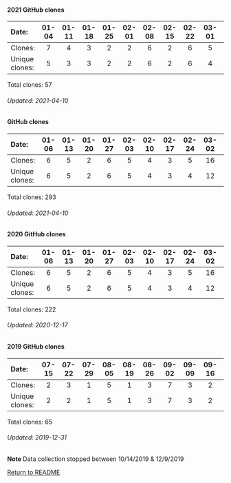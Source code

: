 #### 2021 GitHub clones
Date:           |  01-04  |  01-11  |  01-18  |  01-25  |  02-01  |  02-08  |  02-15  |  02-22  |  03-01  |  03-08  |  03-15  |  03-22  |  03-29
|:---           |:---:  |:---:  |:---:  |:---:  |:---:  |:---:  |:---:  |:---:  |:---:  |:---:  |:---:  |:---:  |:---: 
Clones:         |  7      |  4      |  3      |  2      |  2      |  6      |  2      |  6      |  5      |  5      |  7      |  2      |  6
Unique clones:  |      5  |      3  |      3  |      2  |      2  |      6  |      2  |      6  |      4  |      5  |      7  |      2  |      6

Total clones: 57
###### Updated: 2021-04-10

#### GitHub clones
Date:             |       01-06   |       01-13   |       01-20   |       01-27   |       02-03   |       02-10   |       02-17   |       02-24   |       03-02   |       03-09   |       03-16   |       03-23   |       03-30   |       04-06   |       04-13   |       04-20   |       04-27   |       05-04   |       05-11   |       05-18   |       05-25   |       06-01   |       06-08   |       06-15   |       06-22   |       06-29   |       07-06   |       07-13   |       07-20   |       07-27   |       08-03  |  08-10  |  08-17  |  08-24  |  08-31  |  09-07  |   09-14  |  09-21  |  09-28  |  10-05  |  10-12  |   10-19  |  10-26  |  11-02  |  11-09  |  11-23  |  11-30  |  12-14  |  12-21  |  12-28  |  01-04  |  01-11  |  01-18  |  01-25  |  02-01  |  02-08  |  02-15  |  02-22  |  03-01  |  03-08  |  03-15  |  03-22  |  03-29
|:---   |:---:  |:---:  |:---:  |:---:  |:---:  |:---:  |:---:  |:---:  |:---:  |:---:  |:---:  |:---:  |:---:  |:---:  |:---:  |:---:  |:---:  |:---:  |:---:  |:---:  |:---:  |:---:  |:---:  |:---:  |:---:  |:---:  |:---:  |:---:  |:---:  |:---:  |:---:  |:---:  |:---:  |:---:  |:---:  |:---:  |:---:  |:---:  |:---:  |:---:  |:---:  |:---:  |:---:  |:---:  |:---:  |:---:  |:---:  |:---:  |:---:  |:---:  |:---:  |:---:  |:---:  |:---:  |:---:  |:---:  |:---:  |:---:  |:---:  |:---:  |:---:  |:---:  |:---:
Clones:          |       6       |       5       |       2       |       6       |       5       |       4       |       3       |       5       |       16      |       1       |       5       |       1       |       3       |       3       |       10      |       4       |       1       |       11      |       2       |       3       |       5       |       3       |       4       |       1       |       3       |       2       |       2       |       5       |       4       |       7       |       7      |  5      |  1      |  1      |  1      |  19     |   4      |  1      |  5      |  3      |  14     |   1      |  8      |  10     |  3      |  2      |  4      |  7      |  5      |  3      |  7      |  4      |  3      |  2      |  2      |  6      |  2      |  6      |  5      |  5      |  7      |  2      |  6
Unique            clones:  |       6       |       5       |       2       |       6       |       5       |       4       |       3       |       4       |       12      |       1       |       4       |       1       |       3       |       3       |       8       |       4       |       1       |       8       |       2       |       2       |       5       |       3       |       4       |       1       |       3       |       2       |       2       |       5       |       4       |       5       |      6  |      5  |      1  |      1  |      1  |      14  |      3  |      1  |      5  |      3  |      11  |      1  |      7  |      9  |      3  |      2  |      4  |      7  |      4  |      3  |      5  |      3  |      3  |      2  |      2  |      6  |      2  |      6  |      4  |      5  |      7  |      2  |      6

Total clones: 293
###### Updated: 2021-04-10

#### 2020 GitHub clones
Date:		  |  01-06   |       01-13   |       01-20   |       01-27   |       02-03   |       02-10   |       02-17   |       02-24   |       03-02   |       03-09   |       03-16   |       03-23   |       03-30   |       04-06   |       04-13   |       04-20   |       04-27   |       05-04   |       05-11   |       05-18   |       05-25   |       06-01   |       06-08   |  06-15  |  06-22  |  06-29  |  07-06  |  07-13  |  07-20  |  07-27  |  08-03  |  08-10  |  08-17  |  08-24  |  08-31  |  09-07  |   09-14  |  09-21  |  09-28  |  10-05  |  10-12  |   10-19  |  10-26  |  11-02  |  11-09  |  11-23  |  11-30  |  12-14
|:---    |:---:  |:---:  |:---:  |:---:  |:---:  |:---:  |:---:  |:---:  |:---:  |:---:  |:---:  |:---:  |:---:  |:---:  |:---:  |:---:  |:---:  |:---:  |:---:  |:---:  |:---:  |:---:  |:---:  |:---:  |:---:  |:---:  |:---:  |:---:  |:---:  |:---:  |:---:  |:---:  |:---:  |:---:  |:---:  |:---:  |:---:  |:---:  |:---:  |:---:  |:---:  |:---:  |:---:  |:---:  |:---:  |:---:  |:---:  |:---:
Clones:		  |  6       |       5       |       2       |       6       |       5       |       4       |       3       |       5       |       16      |       1       |       5       |       1       |       3       |       3       |       10      |       4       |       1       |       11      |       2       |       3       |       5       |       3       |       4       |  1      |  3      |  2      |  2      |  5      |  4      |  7      |  7      |  5      |  1      |  1      |  1      |  19     |   4      |  1      |  5      |  3      |  14     |   1      |  8      |  10     |  3      |  2      |  4      |  1
Unique            clones:  | 6       |       5       |       2       |       6       |       5       |       4       |       3       |       4       |       12      |       1       |       4       |       1       |       3       |       3       |       8       |       4       |       1       |       8       |       2       |       2       |       5       |       3       |       4  |      1  |      3  |      2  |      2  |      5  |      4  |      5  |      6  |      5  |      1  |      1  |      1  |      14  |      3  |      1  |      5  |      3  |      11  |      1  |      7  |      9  |      3  |      2  |      4  |      1

Total clones: 222
###### Updated: 2020-12-17

#### 2019 GitHub clones
Date:    |        07-15   |       07-22   |       07-29   |       08-05   |       08-19   |       08-26   |       09-02   |       09-09  |  09-16  |  09-23  |  10-07  |  10-14  |  12-09  |  12-16  |  12-23  |  12-30
|:---    |:---:   |:---:  |:---:  |:---:  |:---:  |:---:  |:---:  |:---:  |:---:  |:---:  |:---:  |:---:  |:---:  |:---:  |:---: |:---:
Clones:  |        2       |       3       |       1       |       5       |       1       |       3       |       7       |       3      |  2      |  3      |  4      |  3      |  6      |  5      |  8  | 9
Unique   clones:  |       2       |       2       |       1       |       5       |       1       |       3       |       7       |      3  |      2  |      3  |      4  |      3  |      6  |      5  |      8  | 9

Total clones: 65
###### Updated: 2019-12-31
**Note**  Data collection stopped between 10/14/2019 & 12/9/2019

[Return to README](https://github.com/BradleyA/Search-docker-registry-v2-script.1.0/blob/master/README.md)
